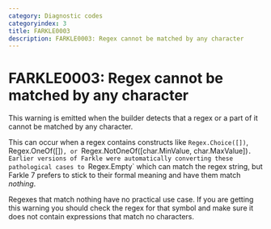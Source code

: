 ```yaml
---
category: Diagnostic codes
categoryindex: 3
title: FARKLE0003
description: FARKLE0003: Regex cannot be matched by any character
---
```

# FARKLE0003: Regex cannot be matched by any character

This warning is emitted when the builder detects that a regex or a part of it cannot be matched by any character.

This can occur when a regex contains constructs like `Regex.Choice([])`, Regex.OneOf([])`, or `Regex.NotOneOf([char.MinValue, char.MaxValue])`. Earlier versions of Farkle were automatically converting these pathological cases to `Regex.Empty` which can match the regex string, but Farkle 7 prefers to stick to their formal meaning and have them match _nothing_.

Regexes that match nothing have no practical use case. If you are getting this warning you should check the regex for that symbol and make sure it does not contain expressions that match no characters.
